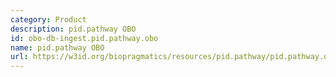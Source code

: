 ```yaml
---
category: Product
description: pid.pathway OBO
id: obo-db-ingest.pid.pathway.obo
name: pid.pathway OBO
url: https://w3id.org/biopragmatics/resources/pid.pathway/pid.pathway.obo
---
```

